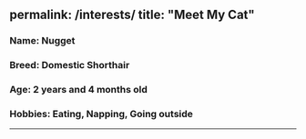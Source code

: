 permalink: /interests/
title: "Meet My Cat"
---

### Name: Nugget
### Breed: Domestic Shorthair
### Age: 2 years and 4 months old
### Hobbies: Eating, Napping, Going outside


---